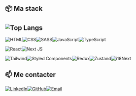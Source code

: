 ## 📦 Ma stack

## ![Top Langs](https://github-readme-stats.vercel.app/api/top-langs/?username=lesimpleliott&layout=compact&theme=dark)

![HTML](https://img.shields.io/badge/HTML-E34F26?style=for-the-badge&logo=html5&logoColor=white)![CSS](https://img.shields.io/badge/CSS-1572B6?style=for-the-badge&logo=css3&logoColor=white)![SASS](https://img.shields.io/badge/SASS-CC6699?style=for-the-badge&logo=sass&logoColor=white)![JavaScript](https://img.shields.io/badge/JavaScript-F7DF1E?style=for-the-badge&logo=javascript&logoColor=black)![TypeScript](https://img.shields.io/badge/TypeScript-007ACC?style=for-the-badge&logo=typescript&logoColor=white)

![React](https://img.shields.io/badge/React-20232A?style=for-the-badge&logo=react&logoColor=61DAFB)![Next JS](https://img.shields.io/badge/Next.js-000000?style=for-the-badge&logo=nextdotjs&logoColor=white)

![Tailwind](https://img.shields.io/badge/Tailwind%20CSS-38B2AC?style=for-the-badge&logo=tailwindcss&logoColor=white)![Styled Components](https://img.shields.io/badge/Styled%20Components-DB7093?style=for-the-badge&logo=styledcomponents&logoColor=white)![Redux](https://img.shields.io/badge/Redux-764ABC?style=for-the-badge&logo=redux&logoColor=white)![Zustand](https://img.shields.io/badge/Zustand-000000?style=for-the-badge&logo=javascript&logoColor=white)![i18Next](https://img.shields.io/badge/i18Next-007ACC?style=for-the-badge&logo=javascript&logoColor=white)

## 📫 Me contacter

[![LinkedIn](https://img.shields.io/badge/LinkedIn-0A66C2?style=for-the-badge&logo=linkedin&logoColor=white)](https://www.linkedin.com/in/lesimpleliott/)[![GitHub](https://img.shields.io/badge/GitHub-181717?style=for-the-badge&logo=github&logoColor=white)](https://github.com/lesimpleliott)[![Email](https://img.shields.io/badge/Email-D14836?style=for-the-badge&logo=gmail&logoColor=white)](mailto:eliott@elegarage.fr)

